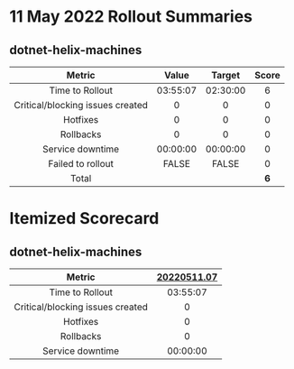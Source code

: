 # 11 May 2022 Rollout Summaries

## dotnet-helix-machines

|              Metric              |   Value  |  Target  |   Score   |
|:--------------------------------:|:--------:|:--------:|:---------:|
| Time to Rollout                  | 03:55:07 | 02:30:00 |     6     |
| Critical/blocking issues created |     0    |    0     |     0     |
| Hotfixes                         |     0    |    0     |     0     |
| Rollbacks                        |     0    |    0     |     0     |
| Service downtime                 | 00:00:00 | 00:00:00 |     0     |
| Failed to rollout                |   FALSE  |   FALSE  |     0     |
| Total                            |          |          |   **6**   |


# Itemized Scorecard

## dotnet-helix-machines

| Metric | [20220511.07](https://dev.azure.com/dnceng/7ea9116e-9fac-403d-b258-b31fcf1bb293/_build/results?buildId=1764880) |
|:-----:|:-----:|
| Time to Rollout | 03:55:07 |
| Critical/blocking issues created | 0 |
| Hotfixes | 0 |
| Rollbacks | 0 |
| Service downtime | 00:00:00 |

